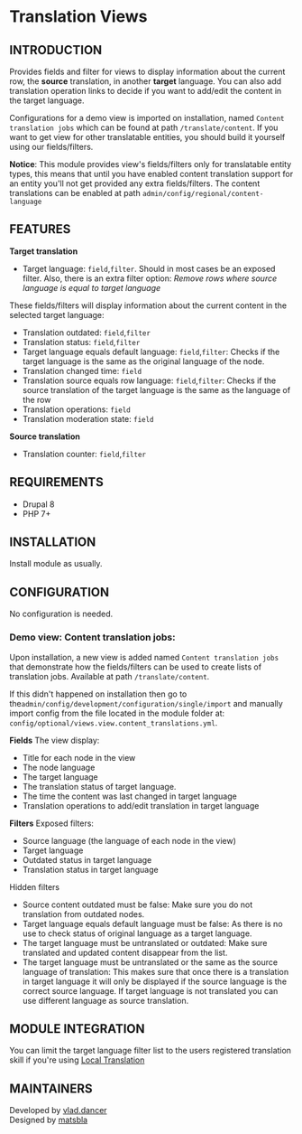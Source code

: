 Translation Views
=============

INTRODUCTION
------------
Provides fields and filter for views to display information about the current row, the **source** translation, in another **target** language. You can also add translation operation links to decide if you want to add/edit the content in the target language.

Configurations for a demo view is imported on installation, named `Content translation jobs` which can be found at path `/translate/content`. If you want to get view for other translatable entities, you should build it yourself using our fields/filters.

**Notice**: This module provides view's fields/filters only for translatable entity types, this means that until you have enabled content translation support for an entity you'll not get provided any extra fields/filters. The content translations can be enabled at path `admin/config/regional/content-language`

FEATURES
------------

**Target translation**

- Target language: `field`,`filter`. Should in most cases be an exposed filter.
  Also, there is an extra filter option: *Remove rows where source language is equal to target language*

These fields/filters will display information about the current content in the selected target language:
- Translation outdated: `field`,`filter`
- Translation status: `field`,`filter`
- Target language equals default language: `field`,`filter`: Checks if the target language is the same as the original language of the node.
- Translation changed time: `field`
- Translation source equals row language: `field`,`filter`: Checks if the source translation of the target language is the same as the language of the row
- Translation operations: `field`
- Translation moderation state: `field`

**Source translation**
- Translation counter: `field`,`filter`

REQUIREMENTS
------------
- Drupal 8
- PHP 7+

INSTALLATION
------------
Install module as usually.

CONFIGURATION
-------------
No configuration is needed.

### Demo view: Content translation jobs:
Upon installation, a new view is added named `Content translation jobs` that demonstrate how the fields/filters can be used to create lists of translation jobs. Available at path `/translate/content`.

If this didn't happened on installation then go to the`admin/config/development/configuration/single/import` and manually import config from the file located in the module folder at: `config/optional/views.view.content_translations.yml`.

**Fields**
The view display:
- Title for each node in the view
- The node language
- The target language
- The translation status of target language.
- The time the content was last changed in target language
- Translation operations to add/edit translation in target language

**Filters**
Exposed filters:
- Source language (the language of each node in the view)
- Target language
- Outdated status in target language
- Translation status in target language

Hidden filters
- Source content outdated must be false: Make sure you do not translation from outdated nodes.
- Target language equals default language must be false: As there is no use to check status of original language as a target language.
- The target language must be untranslated or outdated: Make sure translated and updated content disappear from the list.
- The target language must be untranslated or the same as the source language of translation: This makes sure that once there is a translation in target language it will only be displayed if the source language is the correct source language. If target language is not translated you can use different language as source translation.

MODULE INTEGRATION
-------------
You can limit the target language filter list to the users registered translation skill if you're using [Local Translation](https://www.drupal.org/project/local_translation)

MAINTAINERS
-----------
Developed by [vlad.dancer](https://drupal.org/u/vladdancer)  
Designed by [matsbla](https://drupal.org/u/matsbla)
